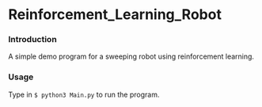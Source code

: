 # Reinforcement_Learning_Robot

### Introduction
A simple demo program for a sweeping robot using reinforcement learning.

### Usage
Type in `$ python3 Main.py` to run the program.
